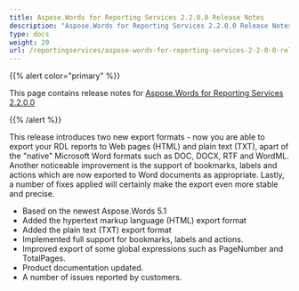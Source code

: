 ```yaml
---
title: Aspose.Words for Reporting Services 2.2.0.0 Release Notes
description: "Aspose.Words for Reporting Services 2.2.0.0 Release Notes – learn about the latest updates and fixes."
type: docs
weight: 20
url: /reportingservices/aspose-words-for-reporting-services-2-2-0-0-release-notes/
---
```


{{% alert color="primary" %}} 

This page contains release notes for [Aspose.Words for Reporting Services 2.2.0.0](http://www.aspose.com/downloads/words/reportingservices/new-releases/aspose.words-for-reporting-services-2.2.0.0/)

{{% /alert %}} 

This release introduces two new export formats - now you are able to export your RDL reports to Web pages (HTML) and plain text (TXT), apart of the "native" Microsoft Word formats such as DOC, DOCX, RTF and WordML. Another noticeable improvement is the support of bookmarks, labels and actions which are now exported to Word documents as appropriate. Lastly, a number of fixes applied will certainly make the export even more stable and precise.

- Based on the newest Aspose.Words 5.1
- Added the hypertext markup language (HTML) export format
- Added the plain text (TXT) export format
- Implemented full support for bookmarks, labels and actions.
- Improved export of some global expressions such as PageNumber and TotalPages.
- Product documentation updated.
- A number of issues reported by customers.
